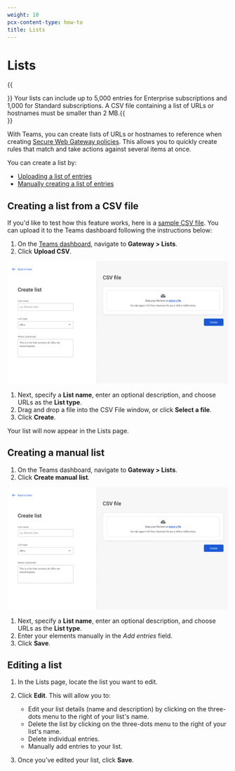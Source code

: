 ```yaml
---
weight: 10
pcx-content-type: how-to
title: Lists
---
```


# Lists

{{<Aside>}}  Your lists can include up to 5,000 entries for Enterprise subscriptions and 1,000 for Standard
  subscriptions. A CSV file containing a list of URLs or hostnames must be smaller than 2 MB.{{</Aside>}}

With Teams, you can create lists of URLs or hostnames to reference when creating [Secure Web Gateway policies](/policies/filtering). This allows you to quickly create rules that match and take actions against several items at once.

You can create a list by:

- [Uploading a list of entries](#creating-a-list-from-a-csv-file)
- [Manually creating a list of entries](#creating-a-manual-list)

## Creating a list from a CSV file

If you'd like to test how this feature works, here is a [sample CSV file](../static/documentation/list-test.csv). You can upload it to the Teams dashboard following the instructions below:

1. On the [Teams dashboard](https://dash.teams.cloudflare.com), navigate to **Gateway > Lists**.
1. Click **Upload CSV**.

![Upload CSV](../static/documentation/policies/upload-csv.png)

1. Next, specify a **List name**, enter an optional description, and choose URLs as the **List type**.
1. Drag and drop a file into the CSV File window, or click **Select a file**.
1. Click **Create**.

Your list will now appear in the Lists page.

## Creating a manual list

1. On the Teams dashboard, navigate to **Gateway > Lists**.
1. Click **Create manual list**.

![Manual list](../static/documentation/policies/upload-csv.png)

1. Next, specify a **List name**, enter an optional description, and choose URLs as the **List type**.
1. Enter your elements manually in the _Add entries_ field.
1. Click **Save**.

## Editing a list

1. In the Lists page, locate the list you want to edit.

1. Click **Edit**. This will allow you to:

   - Edit your list details (name and description) by clicking on the three-dots menu to the right of your list's name.
   - Delete the list by clicking on the three-dots menu to the right of your list's name.
   - Delete individual entries.
   - Manually add entries to your list.

1. Once you’ve edited your list, click **Save**.
